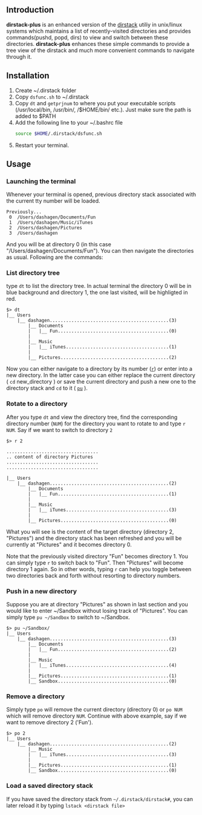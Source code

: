 ## Introduction
**dirstack-plus** is an enhanced version of the [dirstack](https://www.gnu.org/software/bash/manual/html_node/Directory-Stack-Builtins.html) utiliy in unix/linux systems which maintains a list of recently-visited directories and provides commands(pushd, popd, dirs) to view and switch between these directories. **dirstack-plus** enhances these simple commands to provide a tree view of the dirstack and much more convenient commands to navigate through it. 


## Installation 

1. Create ~/.dirstack folder
2. Copy `dsfunc.sh` to ~/.dirstack
3. Copy  `dt` and `getprjnum` to where you put your executable scripts (/usr/local/bin, /usr/bin/, /$HOME/bin/ etc.). Just make sure the path is added to $PATH
4. Add the following line to your ~/.bashrc file
   ```bash
   source $HOME/.dirstack/dsfunc.sh
   ```
5. Restart your terminal.


## Usage

### Launching the terminal
Whenever your terminal is opened, previous directory stack associated with the current tty number will be loaded. 
```
Previously...
 0  /Users/dashagen/Documents/Fun
 1  /Users/dashagen/Music/iTunes
 2  /Users/dashagen/Pictures
 3  /Users/dashagen

```
And you will be at directory 0 (in this case "/Users/dashagen/Documents/Fun"). You can then navigate the directories as usual. Following are the commands:

### List directory tree
type `dt` to list the directory tree. In actual terminal the directory 0 will be in blue background and directory 1, the one last visited, will be highligted in red.
```
$> dt
|__ Users
    |__ dashagen............................................(3)
        |__ Documents
        |   |__ Fun.........................................(0)
        |   
        |__ Music
        |   |__ iTunes......................................(1)
        |   
        |__ Pictures........................................(2)

```
Now you can either navigate to a directory by its number ([`r`](#rotate-to-a-directory)) or enter into a new directory. In the latter case you can either replace the current directory ( `cd` new_directory )  or save the current directory and push a new one to the directory stack and `cd` to it ( [`pu`](#push-in-a-new-directory) ).

### Rotate to a directory
After you type `dt` and view the directory tree, find the corresponding directory number (`NUM`) for the directory you want to rotate to and type `r NUM`. Say if we want to switch to directory `2`

```
$> r 2

..................................
.. content of directory Pictures
..................................
..................................

|__ Users
    |__ dashagen............................................(2)
        |__ Documents
        |   |__ Fun.........................................(1)
        |
        |__ Music
        |   |__ iTunes......................................(3)
        |
        |__ Pictures........................................(0)

```
What you will see is the content of the target directory (directory 2, "Pictures") and the directory stack has been refreshed and you will be currently at "Pictures" and it becomes directory 0.

Note that the previously visited directory "Fun" becomes directory 1. You can simply type `r` to switch back to "Fun". Then "Pictures" will become directory 1 again. So in other words, typing `r` can help you toggle between two directories back and forth without resorting to directory numbers.


### Push in a new directory

Suppose you are at directory "Pictures" as shown in last section and you would like to enter ~/Sandbox without losing track of "Pictures". You can simply type `pu ~/Sandbox` to switch to ~/Sandbox.

```
$> pu ~/Sandbox/
|__ Users
    |__ dashagen............................................(3)
        |__ Documents
        |   |__ Fun.........................................(2)
        |   
        |__ Music
        |   |__ iTunes......................................(4)
        |   
        |__ Pictures........................................(1)
        |__ Sandbox.........................................(0)
```


### Remove a directory 

Simply type `po` will remove the current directory (directory 0) or `po NUM` which will remove directory `NUM`. Continue with above example, say if we want to remove directory 2 ('Fun').

```
$> po 2
|__ Users
    |__ dashagen............................................(2)
        |__ Music
        |   |__ iTunes......................................(3)
        |   
        |__ Pictures........................................(1)
        |__ Sandbox.........................................(0)
```

### Load a saved directory stack 

If you have saved the directory stack from `~/.dirstack/dirstack#`, you can later reload it by typing `lstack <dirstack file>`


